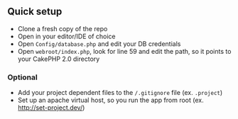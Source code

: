## Quick setup

* Clone a fresh copy of the repo
* Open in your editor/IDE of choice
* Open `Config/database.php` and edit your DB credentials
* Open `webroot/index.php`, look for line 59 and edit the path, so it points to your CakePHP 2.0 directory

### Optional

* Add your project dependent files to the `/.gitignore` file (ex. `.project`)
* Set up an apache virtual host, so you run the app from root (ex. http://set-project.dev/)